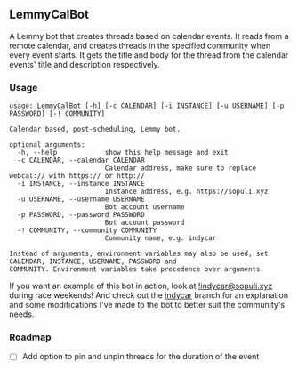 ## LemmyCalBot

A Lemmy bot that creates threads based on calendar events. It reads from a remote calendar, and creates threads in the specified community when every event starts. It gets the title 
and body for the thread from the calendar events' title and description respectively.

### Usage

```console
usage: LemmyCalBot [-h] [-c CALENDAR] [-i INSTANCE] [-u USERNAME] [-p PASSWORD] [-! COMMUNITY]

Calendar based, post-scheduling, Lemmy bot.

optional arguments:
  -h, --help            show this help message and exit
  -c CALENDAR, --calendar CALENDAR
                        Calendar address, make sure to replace webcal:// with https:// or http://
  -i INSTANCE, --instance INSTANCE
                        Instance address, e.g. https://sopuli.xyz
  -u USERNAME, --username USERNAME
                        Bot account username
  -p PASSWORD, --password PASSWORD
                        Bot account password
  -! COMMUNITY, --community COMMUNITY
                        Community name, e.g. indycar

Instead of arguments, environment variables may also be used, set CALENDAR, INSTANCE, USERNAME, PASSWORD and
COMMUNITY. Environment variables take precedence over arguments.
```

If you want an example of this bot in action, look at [!indycar@sopuli.xyz](https://sopuli.xyz/c/indycar) during race weekends! And check out the [indycar](https://github.com/baduhai/lemmycalbot/tree/indycar) 
branch for an explanation and some modifications I've made to the bot to better suit the community's needs.

### Roadmap

- [ ] Add option to pin and unpin threads for the duration of the event
